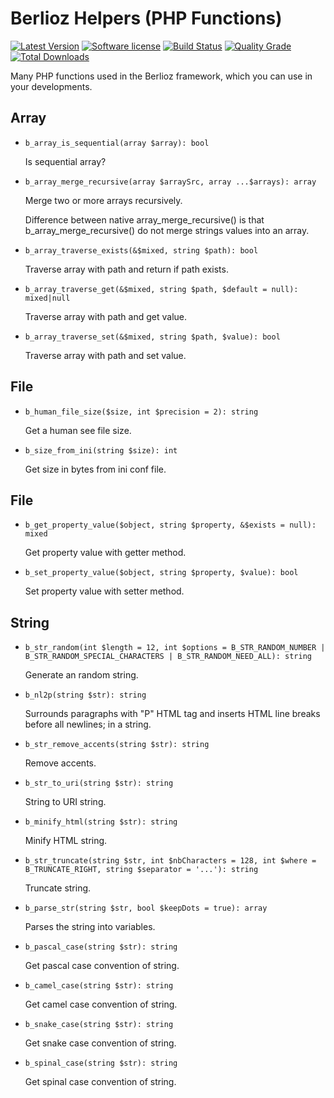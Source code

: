 # Berlioz Helpers (PHP Functions)

[![Latest Version](https://img.shields.io/packagist/v/berlioz/helpers.svg?style=flat-square)](https://github.com/BerliozFramework/Helpers/releases)
[![Software license](https://img.shields.io/github/license/BerliozFramework/Helpers.svg?style=flat-square)](https://github.com/BerliozFramework/Helpers/blob/1.x/LICENSE)
[![Build Status](https://img.shields.io/github/workflow/status/BerliozFramework/Helpers/Tests/1.x.svg?style=flat-square)](https://github.com/BerliozFramework/Helpers/actions/workflows/tests.yml?query=branch%3A1.x)
[![Quality Grade](https://img.shields.io/codacy/grade/cf7e947e6ddf4da28e540402bf08d957/1.x.svg?style=flat-square)](https://www.codacy.com/manual/BerliozFramework/Helpers)
[![Total Downloads](https://img.shields.io/packagist/dt/berlioz/helpers.svg?style=flat-square)](https://packagist.org/packages/berlioz/helpers)

Many PHP functions used in the Berlioz framework, which you can use in your developments.

## Array

  - `b_array_is_sequential(array $array): bool`

     Is sequential array?

  - `b_array_merge_recursive(array $arraySrc, array ...$arrays): array`

    Merge two or more arrays recursively.

    Difference between native array_merge_recursive() is that
    b_array_merge_recursive() do not merge strings values
    into an array.

  - `b_array_traverse_exists(&$mixed, string $path): bool`

    Traverse array with path and return if path exists.

  - `b_array_traverse_get(&$mixed, string $path, $default = null): mixed|null`

    Traverse array with path and get value.

  - `b_array_traverse_set(&$mixed, string $path, $value): bool`

    Traverse array with path and set value.

## File

  - `b_human_file_size($size, int $precision = 2): string`

    Get a human see file size.

  - `b_size_from_ini(string $size): int`

    Get size in bytes from ini conf file.

## File

  - `b_get_property_value($object, string $property, &$exists = null): mixed`

    Get property value with getter method.

  - `b_set_property_value($object, string $property, $value): bool`

    Set property value with setter method.

## String

  - `b_str_random(int $length = 12, int $options = B_STR_RANDOM_NUMBER | B_STR_RANDOM_SPECIAL_CHARACTERS | B_STR_RANDOM_NEED_ALL): string`

    Generate an random string.

  - `b_nl2p(string $str): string`

    Surrounds paragraphs with "P" HTML tag and inserts HTML line breaks before all newlines; in a string.

  - `b_str_remove_accents(string $str): string`

    Remove accents.

  - `b_str_to_uri(string $str): string`

    String to URI string.

  - `b_minify_html(string $str): string`

    Minify HTML string.

  - `b_str_truncate(string $str, int $nbCharacters = 128, int $where = B_TRUNCATE_RIGHT, string $separator = '...'): string`

    Truncate string.

  - `b_parse_str(string $str, bool $keepDots = true): array`

    Parses the string into variables.

  - `b_pascal_case(string $str): string`

    Get pascal case convention of string.

  - `b_camel_case(string $str): string`

    Get camel case convention of string.

  - `b_snake_case(string $str): string`

    Get snake case convention of string.

  - `b_spinal_case(string $str): string`

    Get spinal case convention of string.